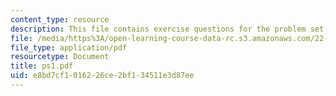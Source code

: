 ```yaml
---
content_type: resource
description: This file contains exercise questions for the problem set.
file: /media/https%3A/open-learning-course-data-rc.s3.amazonaws.com/22-38-probability-and-its-applications-to-reliability-quality-control-and-risk-assessment-fall-2005/e8bd7cf1016226ce2bf134511e3d87ee_ps1.pdf
file_type: application/pdf
resourcetype: Document
title: ps1.pdf
uid: e8bd7cf1-0162-26ce-2bf1-34511e3d87ee
---
```

